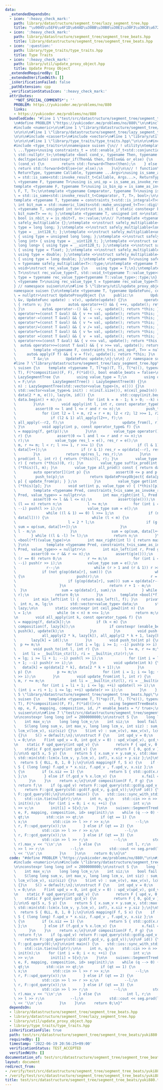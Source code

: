 ```yaml
---
data:
  _extendedDependsOn:
  - icon: ':heavy_check_mark:'
    path: library/datastructure/segment_tree/lazy_segment_tree.hpp
    title: "\u9045\u5EF6\u4F1D\u64AD\u30BB\u30B0\u30E1\u30F3\u30C8\u6728"
  - icon: ':heavy_check_mark:'
    path: library/datastructure/segment_tree/segment_tree_beats.hpp
    title: library/datastructure/segment_tree/segment_tree_beats.hpp
  - icon: ':question:'
    path: library/type_traits/type_traits.hpp
    title: Type Traits
  - icon: ':heavy_check_mark:'
    path: library/util/update_proxy_object.hpp
    title: Update Proxy Object
  _extendedRequiredBy: []
  _extendedVerifiedWith: []
  _isVerificationFailed: false
  _pathExtension: cpp
  _verificationStatusIcon: ':heavy_check_mark:'
  attributes:
    '*NOT_SPECIAL_COMMENTS*': ''
    PROBLEM: https://yukicoder.me/problems/no/880
    links:
    - https://yukicoder.me/problems/no/880
  bundledCode: "#line 1 \"test/src/datastructure/segment_tree/segment_tree_beats/yuki880.test.cpp\"\
    \n#define PROBLEM \"https://yukicoder.me/problems/no/880\"\n\n#include <iostream>\n\
    #include <numeric>\n\n#line 1 \"library/datastructure/segment_tree/segment_tree_beats.hpp\"\
    \n\n\n\n#line 1 \"library/datastructure/segment_tree/lazy_segment_tree.hpp\"\n\
    \n\n\n#include <cassert>\n#include <vector>\n#line 1 \"library/util/update_proxy_object.hpp\"\
    \n\n\n\n#line 1 \"library/type_traits/type_traits.hpp\"\n\n\n\n#include <limits>\n\
    #include <type_traits>\n\nnamespace suisen {\n// ! utility\ntemplate <typename\
    \ ...Types>\nusing constraints_t = std::enable_if_t<std::conjunction_v<Types...>,\
    \ std::nullptr_t>;\ntemplate <bool cond_v, typename Then, typename OrElse>\nconstexpr\
    \ decltype(auto) constexpr_if(Then&& then, OrElse&& or_else) {\n    if constexpr\
    \ (cond_v) {\n        return std::forward<Then>(then);\n    } else {\n       \
    \ return std::forward<OrElse>(or_else);\n    }\n}\n\n// ! function\ntemplate <typename\
    \ ReturnType, typename Callable, typename ...Args>\nusing is_same_as_invoke_result\
    \ = std::is_same<std::invoke_result_t<Callable, Args...>, ReturnType>;\ntemplate\
    \ <typename F, typename T>\nusing is_uni_op = is_same_as_invoke_result<T, F, T>;\n\
    template <typename F, typename T>\nusing is_bin_op = is_same_as_invoke_result<T,\
    \ F, T, T>;\n\ntemplate <typename Comparator, typename T>\nusing is_comparator\
    \ = std::is_same<std::invoke_result_t<Comparator, T, T>, bool>;\n\n// ! integral\n\
    template <typename T, typename = constraints_t<std::is_integral<T>>>\nconstexpr\
    \ int bit_num = std::numeric_limits<std::make_unsigned_t<T>>::digits;\ntemplate\
    \ <typename T, unsigned int n>\nstruct is_nbit { static constexpr bool value =\
    \ bit_num<T> == n; };\ntemplate <typename T, unsigned int n>\nstatic constexpr\
    \ bool is_nbit_v = is_nbit<T, n>::value;\n\n// ?\ntemplate <typename T>\nstruct\
    \ safely_multipliable {};\ntemplate <>\nstruct safely_multipliable<int> { using\
    \ type = long long; };\ntemplate <>\nstruct safely_multipliable<long long> { using\
    \ type = __int128_t; };\ntemplate <>\nstruct safely_multipliable<unsigned int>\
    \ { using type = unsigned long long; };\ntemplate <>\nstruct safely_multipliable<unsigned\
    \ long int> { using type = __uint128_t; };\ntemplate <>\nstruct safely_multipliable<unsigned\
    \ long long> { using type = __uint128_t; };\ntemplate <>\nstruct safely_multipliable<float>\
    \ { using type = float; };\ntemplate <>\nstruct safely_multipliable<double> {\
    \ using type = double; };\ntemplate <>\nstruct safely_multipliable<long double>\
    \ { using type = long double; };\ntemplate <typename T>\nusing safely_multipliable_t\
    \ = typename safely_multipliable<T>::type;\n\ntemplate <typename T, typename =\
    \ void>\nstruct rec_value_type {\n    using type = T;\n};\ntemplate <typename\
    \ T>\nstruct rec_value_type<T, std::void_t<typename T::value_type>> {\n    using\
    \ type = typename rec_value_type<typename T::value_type>::type;\n};\ntemplate\
    \ <typename T>\nusing rec_value_type_t = typename rec_value_type<T>::type;\n\n\
    } // namespace suisen\n\n\n#line 5 \"library/util/update_proxy_object.hpp\"\n\n\
    namespace suisen {\n\ntemplate <typename T, typename UpdateFunc, constraints_t<std::is_invocable<UpdateFunc>>\
    \ = nullptr>\nstruct UpdateProxyObject {\n    public:\n        UpdateProxyObject(T\
    \ &v, UpdateFunc update) : v(v), update(update) {}\n        operator T() const\
    \ { return v; }\n        auto& operator++() && { ++v, update(); return *this;\
    \ }\n        auto& operator--() && { --v, update(); return *this; }\n        auto&\
    \ operator+=(const T &val) && { v += val, update(); return *this; }\n        auto&\
    \ operator-=(const T &val) && { v -= val, update(); return *this; }\n        auto&\
    \ operator*=(const T &val) && { v *= val, update(); return *this; }\n        auto&\
    \ operator/=(const T &val) && { v /= val, update(); return *this; }\n        auto&\
    \ operator%=(const T &val) && { v %= val, update(); return *this; }\n        auto&\
    \ operator =(const T &val) && { v  = val, update(); return *this; }\n        auto&\
    \ operator<<=(const T &val) && { v <<= val, update(); return *this; }\n      \
    \  auto& operator>>=(const T &val) && { v >>= val, update(); return *this; }\n\
    \        template <typename F, constraints_t<is_uni_op<F, T>> = nullptr>\n   \
    \     auto& apply(F f) && { v = f(v), update(); return *this; }\n    private:\n\
    \        T &v;\n        UpdateFunc update;\n};\n\n} // namespace suisen\n\n\n\
    #line 7 \"library/datastructure/segment_tree/lazy_segment_tree.hpp\"\n\nnamespace\
    \ suisen {\n    template <typename T, T(*op)(T, T), T(*e)(), typename F, T(*mapping)(F,\
    \ T), F(*composition)(F, F), F(*id)(), bool enable_beats = false>\n    struct\
    \ LazySegmentTree {\n        using value_type = T;\n        using operator_type\
    \ = F;\n\n        LazySegmentTree() : LazySegmentTree(0) {}\n        LazySegmentTree(int\
    \ n) : LazySegmentTree(std::vector<value_type>(n, e())) {}\n        LazySegmentTree(const\
    \ std::vector<value_type>& init) : n(init.size()), m(ceil_pow2(n)), lg(__builtin_ctz(m)),\
    \ data(2 * m, e()), lazy(m, id()) {\n            std::copy(init.begin(), init.end(),\
    \ data.begin() + m);\n            for (int k = m - 1; k > 0; --k) update(k);\n\
    \        }\n\n        void apply(int l, int r, const operator_type& f) {\n   \
    \         assert(0 <= l and l <= r and r <= n);\n            push_to(l, r);\n\
    \            for (int l2 = l + m, r2 = r + m; l2 < r2; l2 >>= 1, r2 >>= 1) {\n\
    \                if (l2 & 1) all_apply(l2++, f);\n                if (r2 & 1)\
    \ all_apply(--r2, f);\n            }\n            update_from(l, r);\n       \
    \ }\n        void apply(int p, const operator_type& f) {\n            (*this)[p]\
    \ = mapping(f, get(p));\n        }\n\n        value_type operator()(int l, int\
    \ r) {\n            assert(0 <= l and l <= r and r <= n);\n            push_to(l,\
    \ r);\n            value_type res_l = e(), res_r = e();\n            for (l +=\
    \ m, r += m; l < r; l >>= 1, r >>= 1) {\n                if (l & 1) res_l = op(res_l,\
    \ data[l++]);\n                if (r & 1) res_r = op(data[--r], res_r);\n    \
    \        }\n            return op(res_l, res_r);\n        }\n\n        value_type\
    \ prod(int l, int r) { return (*this)(l, r); }\n        value_type prefix_prod(int\
    \ r) { return (*this)(0, r); }\n        value_type suffix_prod(int l) { return\
    \ (*this)(l, m); }\n        value_type all_prod() const { return data[1]; }\n\n\
    \        auto operator[](int p) {\n            assert(0 <= p and p < n);\n   \
    \         push_to(p);\n            return UpdateProxyObject{ data[p + m], [this,\
    \ p] { update_from(p); } };\n        }\n        value_type get(int p) { return\
    \ (*this)[p]; }\n        void set(int p, value_type v) { (*this)[p] = v; }\n\n\
    \        template <typename Pred, constraints_t<is_same_as_invoke_result<bool,\
    \ Pred, value_type>> = nullptr>\n        int max_right(int l, Pred g) {\n    \
    \        assert(0 <= l && l <= n);\n            assert(g(e()));\n            if\
    \ (l == n) return n;\n            l += m;\n            for (int i = lg; i >= 1;\
    \ --i) push(l >> i);\n            value_type sum = e();\n            do {\n  \
    \              while ((l & 1) == 0) l >>= 1;\n                if (not g(op(sum,\
    \ data[l]))) {\n                    while (l < m) {\n                        push(l);\n\
    \                        l = 2 * l;\n                        if (g(op(sum, data[l])))\
    \ sum = op(sum, data[l++]);\n                    }\n                    return\
    \ l - m;\n                }\n                sum = op(sum, data[l++]);\n     \
    \       } while ((l & -l) != l);\n            return n;\n        }\n        template\
    \ <bool(*f)(value_type)>\n        int max_right(int l) { return max_right(l, f);\
    \ }\n\n        template <typename Pred, constraints_t<is_same_as_invoke_result<bool,\
    \ Pred, value_type>> = nullptr>\n        int min_left(int r, Pred g) {\n     \
    \       assert(0 <= r && r <= n);\n            assert(g(e()));\n            if\
    \ (r == 0) return 0;\n            r += m;\n            for (int i = lg; i >= 1;\
    \ --i) push(r >> i);\n            value_type sum = e();\n            do {\n  \
    \              r--;\n                while (r > 1 and (r & 1)) r >>= 1;\n    \
    \            if (not g(op(data[r], sum))) {\n                    while (r < m)\
    \ {\n                        push(r);\n                        r = 2 * r + 1;\n\
    \                        if (g(op(data[r], sum))) sum = op(data[r--], sum);\n\
    \                    }\n                    return r + 1 - m;\n              \
    \  }\n                sum = op(data[r], sum);\n            } while ((r & -r) !=\
    \ r);\n            return 0;\n        }\n        template <bool(*f)(value_type)>\n\
    \        int min_left(int l) { return min_left(l, f); }\n    private:\n      \
    \  int n, m, lg;\n        std::vector<value_type> data;\n        std::vector<operator_type>\
    \ lazy;\n\n        static constexpr int ceil_pow2(int n) {\n            int m\
    \ = 1;\n            while (m < n) m <<= 1;\n            return m;\n        }\n\
    \n        void all_apply(int k, const operator_type& f) {\n            data[k]\
    \ = mapping(f, data[k]);\n            if (k < m) {\n                lazy[k] =\
    \ composition(f, lazy[k]);\n                if constexpr (enable_beats) if (data[k].fail)\
    \ push(k), update(k);\n            }\n        }\n        void push(int k) {\n\
    \            all_apply(2 * k, lazy[k]), all_apply(2 * k + 1, lazy[k]);\n     \
    \       lazy[k] = id();\n        }\n        void push_to(int p) {\n          \
    \  p += m;\n            for (int i = lg; i >= 1; --i) push(p >> i);\n        }\n\
    \        void push_to(int l, int r) {\n            l += m, r += m;\n         \
    \   int li = __builtin_ctz(l), ri = __builtin_ctz(r);\n            for (int i\
    \ = lg; i >= li + 1; --i) push(l >> i);\n            for (int i = lg; i >= ri\
    \ + 1; --i) push(r >> i);\n        }\n        void update(int k) {\n         \
    \   data[k] = op(data[2 * k], data[2 * k + 1]);\n        }\n        void update_from(int\
    \ p) {\n            p += m;\n            for (int i = 1; i <= lg; ++i) update(p\
    \ >> i);\n        }\n        void update_from(int l, int r) {\n            l +=\
    \ m, r += m;\n            int li = __builtin_ctz(l), ri = __builtin_ctz(r);\n\
    \            for (int i = li + 1; i <= lg; ++i) update(l >> i);\n            for\
    \ (int i = ri + 1; i <= lg; ++i) update(r >> i);\n        }\n    };\n}\n\n\n#line\
    \ 5 \"library/datastructure/segment_tree/segment_tree_beats.hpp\"\n\nnamespace\
    \ suisen {\n    template <typename T, T(*op)(T, T), T(*e)(), typename F, T(*mapping)(F,\
    \ T), F(*composition)(F, F), F(*id)()>\n    using SegmentTreeBeats = LazySegmentTree<T,\
    \ op, e, F, mapping, composition, id, /* enable_beats = */ true>;\n} // namespace\
    \ suisen\n\n\n#line 7 \"test/src/datastructure/segment_tree/segment_tree_beats/yuki880.test.cpp\"\
    \n\nconstexpr long long inf = 2000000000;\n\nstruct S {\n    long long sum_v;\n\
    \    int max_v;\n    long long lcm_v;\n    int siz;\n    bool fail = false;\n\n\
    \    S(long long sum_v, int max_v, long long lcm_v, int siz) : sum_v(sum_v), max_v(max_v),\
    \ lcm_v(lcm_v), siz(siz) {}\n    S(int v) : sum_v(v), max_v(v), lcm_v(v), siz(1)\
    \ {}\n    S() = default;\n};\n\nstruct F {\n    int upd_v = 0;\n    int gcd_v\
    \ = 0;\n\n    F(int upd_v = 0, int gcd_v = 0) : upd_v(upd_v), gcd_v(gcd_v) {}\n\
    \n    static F upd_query(int upd_v) {\n        return F { upd_v, 0 };\n    }\n\
    \    static F gcd_query(int gcd_v) {\n        return F { 0, gcd_v };\n    }\n\
    };\n\nS op(S x, S y) {\n    return S { x.sum_v + y.sum_v, std::max(x.max_v, y.max_v),\
    \ std::min(std::lcm(x.lcm_v, y.lcm_v), inf), x.siz + y.siz };\n}\nS e() {\n  \
    \  return S { 0LL, 0, 1, 0 };\n}\n\nS mapping(F f, S x) {\n    if (f.upd_v) return\
    \ S { (long long) f.upd_v * x.siz, f.upd_v , f.upd_v, x.siz };\n    if (f.gcd_v)\
    \ {\n        if (x.siz == 1) {\n            return S { std::gcd(x.max_v, f.gcd_v)\
    \ };\n        } else if (f.gcd_v % x.lcm_v) {\n            x.fail = true;\n  \
    \      }\n    }\n    return x;\n}\n\nF composition(F f, F g) {\n    if (f.upd_v)\
    \ return f;\n    if (g.upd_v) return F::upd_query(std::gcd(g.upd_v, f.gcd_v));\n\
    \    return F::gcd_query(std::gcd(f.gcd_v, g.gcd_v));\n}\nF id() {\n    return\
    \ F::gcd_query(0);\n}\n\nint main() {\n    std::ios::sync_with_stdio(false);\n\
    \    std::cin.tie(nullptr);\n\n    int n, q;\n    std::cin >> n >> q;\n\n    std::vector<S>\
    \ init(n);\n    for (int i = 0; i < n; ++i) {\n        int v;\n        std::cin\
    \ >> v;\n        init[i] = S{v};\n    }\n\n    suisen::SegmentTreeBeats<S, op,\
    \ e, F, mapping, composition, id> seg(init);\n    while (q --> 0) {\n        int\
    \ qt;\n        std::cin >> qt;\n        if (qt == 1) {\n            int l, r,\
    \ x;\n            std::cin >> l >> r >> x;\n            --l;\n            seg.apply(l,\
    \ r, F::upd_query(x));\n        } else if (qt == 2) {\n            int l, r, x;\n\
    \            std::cin >> l >> r >> x;\n            --l;\n            seg.apply(l,\
    \ r, F::gcd_query(x));\n        } else if (qt == 3) {\n            int l, r;\n\
    \            std::cin >> l >> r;\n            --l;\n            std::cout << seg.prod(l,\
    \ r).max_v << '\\n';\n        } else {\n            int l, r;\n            std::cin\
    \ >> l >> r;\n            --l;\n            std::cout << seg.prod(l, r).sum_v\
    \ << '\\n';\n        }\n    }\n\n    return 0;\n}\n"
  code: "#define PROBLEM \"https://yukicoder.me/problems/no/880\"\n\n#include <iostream>\n\
    #include <numeric>\n\n#include \"library/datastructure/segment_tree/segment_tree_beats.hpp\"\
    \n\nconstexpr long long inf = 2000000000;\n\nstruct S {\n    long long sum_v;\n\
    \    int max_v;\n    long long lcm_v;\n    int siz;\n    bool fail = false;\n\n\
    \    S(long long sum_v, int max_v, long long lcm_v, int siz) : sum_v(sum_v), max_v(max_v),\
    \ lcm_v(lcm_v), siz(siz) {}\n    S(int v) : sum_v(v), max_v(v), lcm_v(v), siz(1)\
    \ {}\n    S() = default;\n};\n\nstruct F {\n    int upd_v = 0;\n    int gcd_v\
    \ = 0;\n\n    F(int upd_v = 0, int gcd_v = 0) : upd_v(upd_v), gcd_v(gcd_v) {}\n\
    \n    static F upd_query(int upd_v) {\n        return F { upd_v, 0 };\n    }\n\
    \    static F gcd_query(int gcd_v) {\n        return F { 0, gcd_v };\n    }\n\
    };\n\nS op(S x, S y) {\n    return S { x.sum_v + y.sum_v, std::max(x.max_v, y.max_v),\
    \ std::min(std::lcm(x.lcm_v, y.lcm_v), inf), x.siz + y.siz };\n}\nS e() {\n  \
    \  return S { 0LL, 0, 1, 0 };\n}\n\nS mapping(F f, S x) {\n    if (f.upd_v) return\
    \ S { (long long) f.upd_v * x.siz, f.upd_v , f.upd_v, x.siz };\n    if (f.gcd_v)\
    \ {\n        if (x.siz == 1) {\n            return S { std::gcd(x.max_v, f.gcd_v)\
    \ };\n        } else if (f.gcd_v % x.lcm_v) {\n            x.fail = true;\n  \
    \      }\n    }\n    return x;\n}\n\nF composition(F f, F g) {\n    if (f.upd_v)\
    \ return f;\n    if (g.upd_v) return F::upd_query(std::gcd(g.upd_v, f.gcd_v));\n\
    \    return F::gcd_query(std::gcd(f.gcd_v, g.gcd_v));\n}\nF id() {\n    return\
    \ F::gcd_query(0);\n}\n\nint main() {\n    std::ios::sync_with_stdio(false);\n\
    \    std::cin.tie(nullptr);\n\n    int n, q;\n    std::cin >> n >> q;\n\n    std::vector<S>\
    \ init(n);\n    for (int i = 0; i < n; ++i) {\n        int v;\n        std::cin\
    \ >> v;\n        init[i] = S{v};\n    }\n\n    suisen::SegmentTreeBeats<S, op,\
    \ e, F, mapping, composition, id> seg(init);\n    while (q --> 0) {\n        int\
    \ qt;\n        std::cin >> qt;\n        if (qt == 1) {\n            int l, r,\
    \ x;\n            std::cin >> l >> r >> x;\n            --l;\n            seg.apply(l,\
    \ r, F::upd_query(x));\n        } else if (qt == 2) {\n            int l, r, x;\n\
    \            std::cin >> l >> r >> x;\n            --l;\n            seg.apply(l,\
    \ r, F::gcd_query(x));\n        } else if (qt == 3) {\n            int l, r;\n\
    \            std::cin >> l >> r;\n            --l;\n            std::cout << seg.prod(l,\
    \ r).max_v << '\\n';\n        } else {\n            int l, r;\n            std::cin\
    \ >> l >> r;\n            --l;\n            std::cout << seg.prod(l, r).sum_v\
    \ << '\\n';\n        }\n    }\n\n    return 0;\n}"
  dependsOn:
  - library/datastructure/segment_tree/segment_tree_beats.hpp
  - library/datastructure/segment_tree/lazy_segment_tree.hpp
  - library/util/update_proxy_object.hpp
  - library/type_traits/type_traits.hpp
  isVerificationFile: true
  path: test/src/datastructure/segment_tree/segment_tree_beats/yuki880.test.cpp
  requiredBy: []
  timestamp: '2022-06-19 20:56:25+09:00'
  verificationStatus: TEST_ACCEPTED
  verifiedWith: []
documentation_of: test/src/datastructure/segment_tree/segment_tree_beats/yuki880.test.cpp
layout: document
redirect_from:
- /verify/test/src/datastructure/segment_tree/segment_tree_beats/yuki880.test.cpp
- /verify/test/src/datastructure/segment_tree/segment_tree_beats/yuki880.test.cpp.html
title: test/src/datastructure/segment_tree/segment_tree_beats/yuki880.test.cpp
---
```

